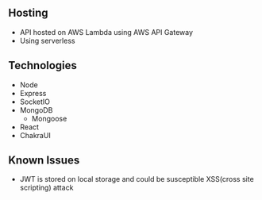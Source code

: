 ## Hosting
- API hosted on AWS Lambda using AWS API Gateway 
 - Using serverless
## Technologies
- Node
- Express
- SocketIO
- MongoDB
    - Mongoose
- React
- ChakraUI

## Known Issues
- JWT is stored on local storage and could be susceptible XSS(cross site scripting) attack